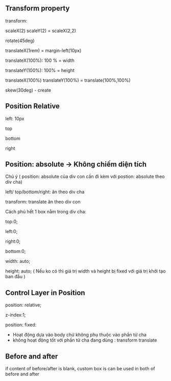 ## Transform property

transform:

 scaleX(2)	scaleY(2) =  scaleX(2,2)

rotate(45deg) 

translateX(1rem) = margin-left(10px)

translateX(100%):  100 % = width

translateY(100%): 100% = height

translateX(100%) translateY(100%) = translate(100%,100%)

skew(30deg) - create

## Position Relative

left: 10px

top

bottom

right

## Position: absolute -> Không chiếm diện tích 

Chú ý ( position: absolute của div con cần đi kèm với postion: absolute theo div cha)

left/ top/bottom/right: ăn theo div cha

transform: translate ăn theo div con 

Cách phủ hết 1 box nằm trong div cha:

top:0;

left:0;

right:0;

bottom:0;

width: auto;

height: auto; ( Nếu ko có thì giá trị width và height bị fixed với giá trị khởi tạo ban đầu )

## Control Layer in Position

position: relative;

z-index:1;

position: fixed:

+ Hoạt động dựa vào body chứ không phụ thuộc vào phần tử cha
+ không hoạt động tốt với phần tử cha đang dùng : transform translate

## Before and after

if content of before/after is blank, custom box is can be used in both of before and after
